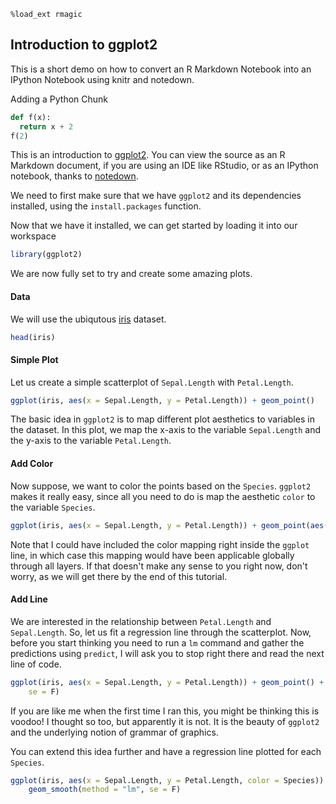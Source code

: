 ```
%load_ext rmagic
```

 ## Introduction to ggplot2

This is a short demo on how to convert an R Markdown Notebook into an IPython Notebook using knitr and notedown.

Adding a Python Chunk


```python
def f(x):
  return x + 2
f(2)
```


This is an introduction to [ggplot2](http://github.com/hadley/ggplot2). You can view the source as an R Markdown document, if you are using an IDE like RStudio, or as an IPython notebook, thanks to [notedown](https://github.com/aaren/notedown).

We need to first make sure that we have `ggplot2` and its dependencies installed, using the `install.packages` function.

Now that we have it installed, we can get started by loading it into our workspace


```r
library(ggplot2)
```


We are now fully set to try and create some amazing plots. 

#### Data

We will use the ubiqutous [iris](http://stat.ethz.ch/R-manual/R-patched/library/datasets/html/iris.html) dataset.


```r
head(iris)
```


#### Simple Plot

Let us create a simple scatterplot of `Sepal.Length` with `Petal.Length`.


```r
ggplot(iris, aes(x = Sepal.Length, y = Petal.Length)) + geom_point()
```


The basic idea in `ggplot2` is to map different plot aesthetics to variables in the dataset. In this plot, we map the x-axis to the variable `Sepal.Length` and the y-axis to the variable `Petal.Length`.

#### Add Color

Now suppose, we want to color the points based on the `Species`. `ggplot2` makes it really easy, since all you need to do is map the aesthetic `color` to the variable `Species`.


```r
ggplot(iris, aes(x = Sepal.Length, y = Petal.Length)) + geom_point(aes(color = Species))
```


Note that I could have included the color mapping right inside the `ggplot` line, in which case this mapping would have been applicable globally through all layers. If that doesn't make any sense to you right now, don't worry, as we will get there by the end of this tutorial.

#### Add Line

We are interested in the relationship between `Petal.Length` and `Sepal.Length`. So, let us fit a regression line through the scatterplot. Now, before you start thinking you need to run a `lm` command and gather the predictions using `predict`, I will ask you to stop right there and read the next line of code.


```r
ggplot(iris, aes(x = Sepal.Length, y = Petal.Length)) + geom_point() + geom_smooth(method = "lm", 
    se = F)
```


If you are like me when the first time I ran this, you might be thinking this is voodoo! I thought so too, but apparently it is not. It is the beauty of `ggplot2` and the underlying notion of grammar of graphics.

You can extend this idea further and have a regression line plotted for each `Species`.


```r
ggplot(iris, aes(x = Sepal.Length, y = Petal.Length, color = Species)) + geom_point() + 
    geom_smooth(method = "lm", se = F)
```









